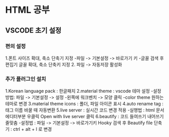 # HTML 공부

## VSCODE 초기 설정

### 편의 설정
1.폰트 사이즈 확대, 축소 단축기 지정
-파일 -> 기본설정 -> 바로가기 키
-글꼴 검색 후 편집기 글꼴 확대, 축소 단축키 지정
2. 파일 -> 자동저장 활성화


### 추가 플러그인 설치

1.Korean language pack : 한글패치
2.material theme : vscode 테마 설정
-설정방법: 파일 -> 기본설정 -> 설정
-왼쪽에 워크벤치 -> 모양 클릭
-color theme 원하는 테마로 변경
3.material theme icons : 폴더, 파일 아이콘 표시
4.auto rename tag : 태그 이름 바꿀 때 자동변환
5.live server : 실시간 코드 변경 적용
-실행법 : html 문서 에디터부분 우클릭
Open with live server 클릭
6.beautify : 코드 들여쓰기 내어쓰기 줄맞춤
-설정법 : 파일 -> 기본설정 -> 바로가기키
Hooky 검색 후 Beautify file 단축기 : ctrl + alt + l 로 변경
